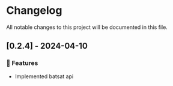 # Changelog

All notable changes to this project will be documented in this file.

## [0.2.4] - 2024-04-10

### 🚀 Features

- Implemented batsat api

<!-- generated by git-cliff -->
